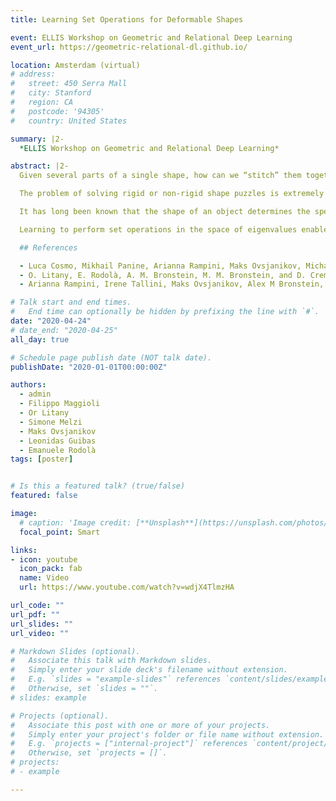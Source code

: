 ```yaml
---
title: Learning Set Operations for Deformable Shapes

event: ELLIS Workshop on Geometric and Relational Deep Learning
event_url: https://geometric-relational-dl.github.io/

location: Amsterdam (virtual)
# address:
#   street: 450 Serra Mall
#   city: Stanford
#   region: CA
#   postcode: '94305'
#   country: United States

summary: |2-
  *ELLIS Workshop on Geometric and Relational Deep Learning*

abstract: |2-
  Given several parts of a single shape, how can we “stitch” them together so as to reconstruct the shape? Alternatively, how can we remove a fixed part from a given shape? What if each part deforms independently? Crucially, *how can we solve these tasks without requiring a correspondence*?

  The problem of solving rigid or non-rigid shape puzzles is extremely hard (see Litany et al. [2016]). It involves several sub-problems, including shape discretization, matching, and generation, and has been at the heart of applied data sciences for decades. We propose to address this task by side-stepping the need to solve many of these sub-problems. To do so, we resort to a recent family of computational techniques revolving around the computation of the Laplacian eigenvalues of the given shapes.

  It has long been known that the shape of an object determines the spectrum of the Laplacian, where geometric information of the shape itself is encoded. Recent works (see Cosmo et al. [2019], Rampini et al. [2019]) have shown that the inverse problem to recover the shape from its Laplacian spectrum is approachable in practice. We claim that solving a non-rigid shape puzzle can be fully phrased in terms of the shape spectra, where we devise a learning scheme to perform set operations directly on these spectra and then, at a second stage, reconstruct the desired shape from the estimated spectrum.

  Learning to perform set operations in the space of eigenvalues enables an isometry invariant, correspondence-free formulation of the problem. The lack of a require ment for an explicit correspondence between the different parts allows us to operate with heterogeneous datasets (e.g. point clouds together with meshes) at varying discretization quality, resulting in an especially robust pipeline that can be adopted in several practical settings.

  ## References

  - Luca Cosmo, Mikhail Panine, Arianna Rampini, Maks Ovsjanikov, Michael M Bronstein, and Emanuele Rodolà. Isospectralization, or how to hear shape, style, and correspondence. In *Proceedings of the IEEE Conference on Computer Vision and Pattern Recognition (CVPR)*, pages 7529–7538, 2019.
  - O. Litany, E. Rodolà, A. M. Bronstein, M. M. Bronstein, and D. Cremers. Non-rigid puzzles. *Computer Graphics Forum*, 35(5):135–143, 2016.
  - Arianna Rampini, Irene Tallini, Maks Ovsjanikov, Alex M Bronstein, and Emanuele Rodolà. Correspondence-free region localization for partial shape similarity via hamiltonian spectrum alignment. In *International Conference on 3D Vision (3DV)*, 2019.

# Talk start and end times.
#   End time can optionally be hidden by prefixing the line with `#`.
date: "2020-04-24"
# date_end: "2020-04-25"
all_day: true

# Schedule page publish date (NOT talk date).
publishDate: "2020-01-01T00:00:00Z"

authors:
  - admin
  - Filippo Maggioli
  - Or Litany
  - Simone Melzi
  - Maks Ovsjanikov
  - Leonidas Guibas
  - Emanuele Rodolà
tags: [poster]


# Is this a featured talk? (true/false)
featured: false

image:
  # caption: 'Image credit: [**Unsplash**](https://unsplash.com/photos/bzdhc5b3Bxs)'
  focal_point: Smart

links:
- icon: youtube
  icon_pack: fab
  name: Video
  url: https://www.youtube.com/watch?v=wdjX4TlmzHA

url_code: ""
url_pdf: ""
url_slides: ""
url_video: ""

# Markdown Slides (optional).
#   Associate this talk with Markdown slides.
#   Simply enter your slide deck's filename without extension.
#   E.g. `slides = "example-slides"` references `content/slides/example-slides.md`.
#   Otherwise, set `slides = ""`.
# slides: example

# Projects (optional).
#   Associate this post with one or more of your projects.
#   Simply enter your project's folder or file name without extension.
#   E.g. `projects = ["internal-project"]` references `content/project/deep-learning/index.md`.
#   Otherwise, set `projects = []`.
# projects:
# - example

---
```

